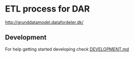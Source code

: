 # ETL process for DAR

<http://grunddatamodel.datafordeler.dk/>

## Development

For help getting started developing check [DEVELOPMENT.md](DEVELOPMENT.md)
